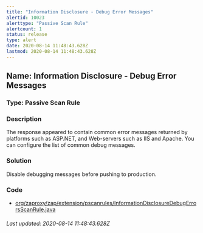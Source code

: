 ```yaml
---
title: "Information Disclosure - Debug Error Messages"
alertid: 10023
alerttype: "Passive Scan Rule"
alertcount: 1
status: release
type: alert
date: 2020-08-14 11:48:43.628Z
lastmod: 2020-08-14 11:48:43.628Z
---
```

## Name: Information Disclosure - Debug Error Messages

### Type: Passive Scan Rule


### Description

The response appeared to contain common error messages returned by platforms such as ASP.NET, and Web-servers such as IIS and Apache. You can configure the list of common debug messages.

### Solution

Disable debugging messages before pushing to production.

### Code

 * [org/zaproxy/zap/extension/pscanrules/InformationDisclosureDebugErrorsScanRule.java](https://github.com/zaproxy/zap-extensions/blob/master/addOns/pscanrules/src/main/java/org/zaproxy/zap/extension/pscanrules/InformationDisclosureDebugErrorsScanRule.java)

###### Last updated: 2020-08-14 11:48:43.628Z
